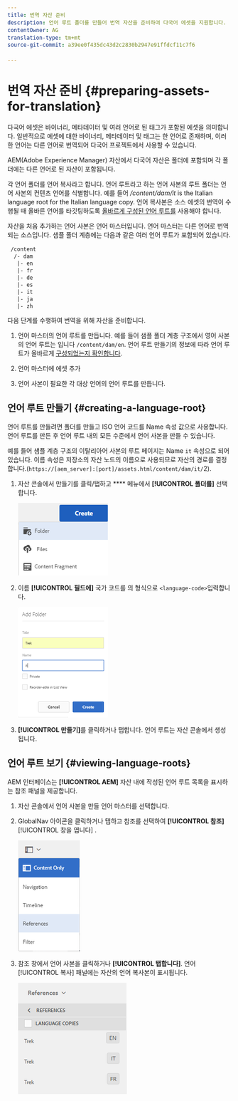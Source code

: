 ```yaml
---
title: 번역 자산 준비
description: 언어 루트 폴더를 만들어 번역 자산을 준비하여 다국어 에셋을 지원합니다.
contentOwner: AG
translation-type: tm+mt
source-git-commit: a39ee0f435dc43d2c2830b2947e91ffdcf11c7f6

---
```



# 번역 자산 준비 {#preparing-assets-for-translation}

다국어 에셋은 바이너리, 메타데이터 및 여러 언어로 된 태그가 포함된 에셋을 의미합니다. 일반적으로 에셋에 대한 바이너리, 메타데이터 및 태그는 한 언어로 존재하며, 이러한 언어는 다른 언어로 번역되어 다국어 프로젝트에서 사용할 수 있습니다.

AEM(Adobe Experience Manager) 자산에서 다국어 자산은 폴더에 포함되며 각 폴더에는 다른 언어로 된 자산이 포함됩니다.

각 언어 폴더를 언어 복사라고 합니다. 언어 루트라고 하는 언어 사본의 루트 폴더는 언어 사본의 컨텐츠 언어를 식별합니다. 예를 들어 */content/dam/it* is the Italian language root for the Italian language copy. 언어 복사본은 소스 에셋의 번역이 수행될 때 올바른 언어를 타깃팅하도록 [올바르게 구성된 언어 루트를](preparing-assets-for-translation.md#creating-a-language-root) 사용해야 합니다.

자산을 처음 추가하는 언어 사본은 언어 마스터입니다. 언어 마스터는 다른 언어로 번역되는 소스입니다. 샘플 폴더 계층에는 다음과 같은 여러 언어 루트가 포함되어 있습니다.

```
 /content
  /- dam
   |- en
   |- fr
   |- de
   |- es
   |- it
   |- ja
   |- zh
```

다음 단계를 수행하여 번역을 위해 자산을 준비합니다.

1. 언어 마스터의 언어 루트를 만듭니다. 예를 들어 샘플 폴더 계층 구조에서 영어 사본의 언어 루트는 입니다 `/content/dam/en`. 언어 루트 만들기의 정보에 따라 언어 루트가 올바르게 [구성되었는지 확인합니다](preparing-assets-for-translation.md#creating-a-language-root).

1. 언어 마스터에 에셋 추가
1. 언어 사본이 필요한 각 대상 언어의 언어 루트를 만듭니다.

## 언어 루트 만들기 {#creating-a-language-root}

언어 루트를 만들려면 폴더를 만들고 ISO 언어 코드를 Name 속성 값으로 사용합니다. 언어 루트를 만든 후 언어 루트 내의 모든 수준에서 언어 사본을 만들 수 있습니다.

예를 들어 샘플 계층 구조의 이탈리아어 사본의 루트 페이지는 Name `it` 속성으로 되어 있습니다. 이름 속성은 저장소의 자산 노드의 이름으로 사용되므로 자산의 경로를 결정합니다.(`https://[aem_server]:[port]/assets.html/content/dam/it/`2).

1. 자산 콘솔에서 만들기를 클릭/탭하고 **** 메뉴에서 **[!UICONTROL 폴더를]** 선택합니다.

   ![폴더 만들기](assets/Create-folder.png)

1. 이름 **[!UICONTROL 필드에]** 국가 코드를 의 형식으로 `<language-code>`입력합니다.

   ![폴더에 언어 코드 추가](assets/Add-language-code-in-folder.png)

1. **[!UICONTROL 만들기]**&#x200B;를 클릭하거나 탭합니다. 언어 루트는 자산 콘솔에서 생성됩니다.

## 언어 루트 보기 {#viewing-language-roots}

AEM 인터페이스는 **[!UICONTROL AEM]** 자산 내에 작성된 언어 루트 목록을 표시하는 참조 패널을 제공합니다.

1. 자산 콘솔에서 언어 사본을 만들 언어 마스터를 선택합니다.
1. GlobalNav 아이콘을 클릭하거나 탭하고 참조를 선택하여 **[!UICONTROL 참조]** [!UICONTROL 창을 엽니다] .

   ![chlimage_1-122](assets/chlimage_1-122.png)

1. 참조 창에서 언어 사본을 클릭하거나 **[!UICONTROL 탭합니다]**. 언어 [!UICONTROL 복사] 패널에는 자산의 언어 복사본이 표시됩니다.

   ![chlimage_1-123](assets/chlimage_1-123.png)
